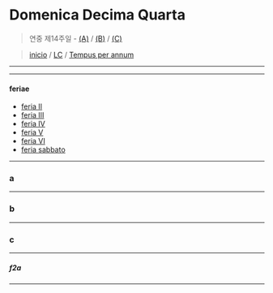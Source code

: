 # Domenica Decima Quarta

> 연중 제14주일  - [(A)](#a) / [(B)](#b) / [(C)](#c)  

> [inicio](../../README.md) / [LC](../../LC.md) / [Tempus per annum](../LH.md)  

----

> 

> 

----

#### feriae

- [feria II](#f2a)
- [feria III](#f3a)
- [feria IV](#f4a)
- [feria V](#f5a)
- [feria VI](#f6a)
- [feria sabbato](#fsa)

----

### a


----

### b


----

### c


----

##### f2a


----